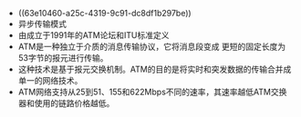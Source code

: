 - ((63e10460-a25c-4319-9c91-dc8df1b297be))
- 异步传输模式
- 由成立于1991年的ATM论坛和ITU标准定义
- ATM是一种独立于介质的消息传输协议，它将消息段变成
  更短的固定长度为53字节的报元进行传输。
- 这种技术是基于报元交换机制。ATM的目的是将实时和突发数据的传输合并成单一的网络技术。
- ATM网络支持从25到51、155和622Mbps不同的速率，其速率越低ATM交换器和使用的链路价格越低。